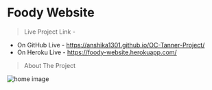 # Foody Website

> Live Project Link -

* On GitHub Live - https://anshika1301.github.io/OC-Tanner-Project/ 
* On Heroku Live - https://foody-website.herokuapp.com/ 

> About The Project

![home image](https://user-images.githubusercontent.com/67957243/130327193-c99d2589-7759-4ad5-a072-44489a5d11a3.png)


